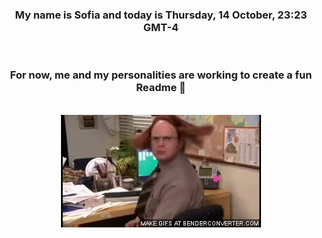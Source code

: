 


<div align="center">
<h3 >My name is Sofia and today is Thursday, 14 October, 23:23 GMT-4</h3><br>
<h3 >For now, me and my personalities are working to create a fun Readme 👋
</h3><br>
<img src='img/dwight.gif' alt='working...'/>
</div>
